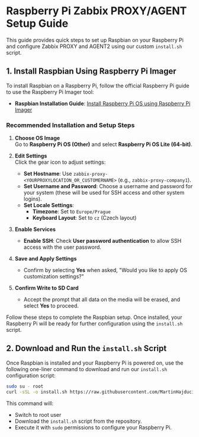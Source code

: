 
# Raspberry Pi Zabbix PROXY/AGENT Setup Guide

This guide provides quick steps to set up Raspbian on your Raspberry Pi and configure Zabbix PROXY and AGENT2 using our custom `install.sh` script.

## 1. Install Raspbian Using Raspberry Pi Imager

To install Raspbian on a Raspberry Pi, follow the official Raspberry Pi guide to use the Raspberry Pi Imager tool:

- **Raspbian Installation Guide**: [Install Raspberry Pi OS using Raspberry Pi Imager](https://www.raspberrypi.org/documentation/computers/getting-started.html#installing-the-operating-system)

### Recommended Installation and Setup Steps

1. **Choose OS Image**  
   Go to **Raspberry Pi OS (Other)** and select **Raspberry Pi OS Lite (64-bit)**.

2. **Edit Settings**  
   Click the gear icon to adjust settings:
   
   - **Set Hostname**: Use `zabbix-proxy-<YOURPROXYLOCATION_OR_CUSTOMERNAME>` (e.g., `zabbix-proxy-company1`).
   - **Set Username and Password**: Choose a username and password for your system (these will be used for SSH access and other system logins).
   - **Set Locale Settings**: 
     - **Timezone**: Set to `Europe/Prague`
     - **Keyboard Layout**: Set to `cz` (Czech layout)
   
3. **Enable Services**  
   - **Enable SSH**: Check **User password authentication** to allow SSH access with the user password.

4. **Save and Apply Settings**  
   - Confirm by selecting **Yes** when asked, "Would you like to apply OS customization settings?"

5. **Confirm Write to SD Card**  
   - Accept the prompt that all data on the media will be erased, and select **Yes** to proceed.

Follow these steps to complete the Raspbian setup. Once installed, your Raspberry Pi will be ready for further configuration using the `install.sh` script.


## 2. Download and Run the `install.sh` Script

Once Raspbian is installed and your Raspberry Pi is powered on, use the following one-liner command to download and run our `install.sh` configuration script:

```bash
sudo su - root
curl -sSL -o install.sh https://raw.githubusercontent.com/MartinHajducik/jsemit/refs/heads/main/linux/raspberry-pi/zabbix-proxy/install.sh && chmod +x install.sh && ./install.sh
```

This command will:
- Switch to root user
- Download the `install.sh` script from the repository.
- Execute it with `sudo` permissions to configure your Raspberry Pi.
